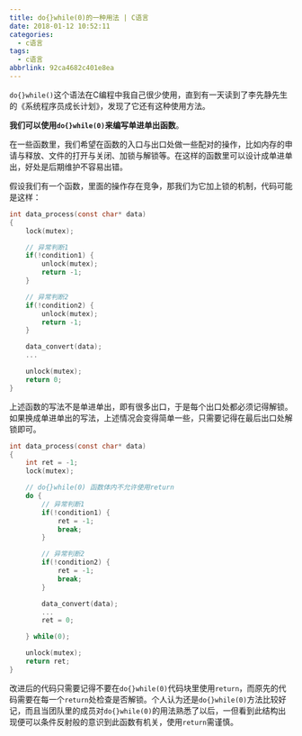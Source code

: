 ```yaml
---
title: do{}while(0)的一种用法 | C语言
date: 2018-01-12 10:52:11
categories:
  - c语言
tags:
  - c语言
abbrlink: 92ca4682c401e8ea
---
```


`do{}while()`这个语法在C编程中我自己很少使用，直到有一天读到了李先静先生的《系统程序员成长计划》，发现了它还有这种使用方法。

**我们可以使用`do{}while(0)`来编写单进单出函数**。

在一些函数里，我们希望在函数的入口与出口处做一些配对的操作，比如内存的申请与释放、文件的打开与关闭、加锁与解锁等。在这样的函数里可以设计成单进单出，好处是后期维护不容易出错。

假设我们有一个函数，里面的操作存在竞争，那我们为它加上锁的机制，代码可能是这样：
```c
int data_process(const char* data)
{
    lock(mutex);

    // 异常判断1
    if(!condition1) {
        unlock(mutex);
        return -1;
    }

    // 异常判断2
    if(!condition2) {
        unlock(mutex);
        return -1;
    }

    data_convert(data);
    ...

    unlock(mutex);
    return 0;
}
```

上述函数的写法不是单进单出，即有很多出口，于是每个出口处都必须记得解锁。如果换成单进单出的写法，上述情况会变得简单一些，只需要记得在最后出口处解锁即可。
```c
int data_process(const char* data)
{
    int ret = -1;
    lock(mutex);

    // do{}while(0) 函数体内不允许使用return
    do {
        // 异常判断1
        if(!condition1) {
            ret = -1;
            break;
        }

        // 异常判断2
        if(!condition2) {
            ret = -1;
            break;
        }

        data_convert(data);
        ...
        ret = 0;

    } while(0);

    unlock(mutex);
    return ret;
}
```

改进后的代码只需要记得不要在`do{}while(0)`代码块里使用`return`，而原先的代码需要在每一个`return`处检查是否解锁。个人认为还是`do{}while(0)`方法比较好记，而且当团队里的成员对`do{}while(0)`的用法熟悉了以后，一但看到此结构出现便可以条件反射般的意识到此函数有机关，使用`return`需谨慎。

